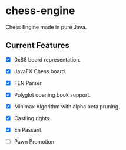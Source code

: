 # chess-engine
Chess Engine made in pure Java.

## Current Features

- [x] 0x88 board representation.
- [x] JavaFX Chess board. 
- [x] FEN Parser.
- [x] Polyglot opening book support.
- [x] Minimax Algorithm with alpha beta pruning.
- [x] Castling rights.
- [x] En Passant.
- [ ] Pawn Promotion

